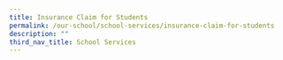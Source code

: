 ```yaml
---
title: Insurance Claim for Students
permalink: /our-school/school-services/insurance-claim-for-students
description: ""
third_nav_title: School Services
---
```

